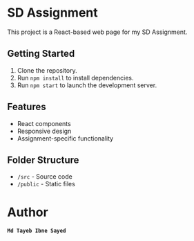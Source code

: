 # SD Assignment

This project is a React-based web page for my SD Assignment.

## Getting Started

1. Clone the repository.
2. Run `npm install` to install dependencies.
3. Run `npm start` to launch the development server.

## Features

- React components
- Responsive design
- Assignment-specific functionality

## Folder Structure

- `/src` - Source code
- `/public` - Static files
  

# Author

#### `Md Tayeb Ibne Sayed`
